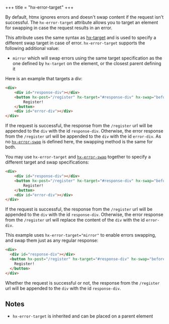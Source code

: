 +++
title = "hx-error-target"
+++

By default, htmx ignores errors and doesn't swap content if the request isn't successful. 
The `hx-error-target` attribute allows you to target an element for swapping in case the request results in an error.

This attribute uses the same syntax as [hx-target](@/attributes/hx-target.md) and is used to specify a different swap
target in case of error. `hx-error-target` supports the following additional value:
* `mirror` which will swap errors using the same target specification as the one defined by `hx-target` on the element,
  or the closest parent defining it

Here is an example that targets a div:

```html
<div>
    <div id="response-div"></div>
    <button hx-post="/register" hx-target="#response-div" hx-swap="beforeend" hx-error-target="#error-div">
        Register!
    </button>
    <div id="error-div"></div>
</div>
```

If the request is successful, the response from the `/register` url will be appended to the `div` with the id `response-div`.
Otherwise, the error response from the `/register` url will be appended to the `div` with the id `error-div`.
As no [`hx-error-swap`](@/attributes/hx-error-swap.md) is defined here, the swapping method is the same for both.

You may use `hx-error-target` and [`hx-error-swap`](@/attributes/hx-error-swap.md) together to specify a 
different target and swap specifications:
```html
<div>
    <div id="response-div"></div>
    <button hx-post="/register" hx-target="#response-div" hx-swap="beforeend" hx-error-target="#error-div" hx-error-swap="innerHTML">
        Register!
    </button>
    <div id="error-div"></div>
</div>
```
If the request is successful, the response from the `/register` url will be appended to the `div` with the id `response-div`.
Otherwise, the error response from the `/register` url will replace the content of the `div` with the id `error-div`.

This example uses `hx-error-target="mirror"` to enable errors swapping, and swap them just as any regular response:
```html
<div>
  <div id="response-div"></div>
  <button hx-post="/register" hx-target="#response-div" hx-swap="beforeend" hx-error-target="mirror">
    Register!
  </button>
</div>
```
Whether the request is successful or not, the response from the `/register` url will be appended to the `div` with 
the id `response-div`.

## Notes

* `hx-error-target` is inherited and can be placed on a parent element
